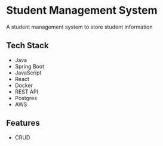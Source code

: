 # Student Management System
A student management system to store student information

## Tech Stack
- Java
- Spring Boot
- JavaScript
- React
- Docker
- REST API
- Postgres
- AWS


## Features
- CRUD